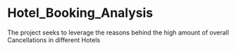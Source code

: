 # Hotel_Booking_Analysis
The project seeks to leverage the reasons behind the high amount of overall Cancellations in different Hotels
